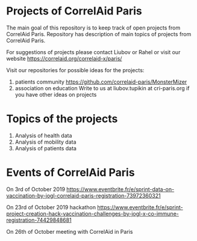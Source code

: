 # Projects of CorrelAid Paris 

The main goal of this repository is to keep track of open projects from CorrelAid Paris. 
Repository has description of main topics of projects from CorrelAid Paris. 

For suggestions of projects please contact 
Liubov or Rahel or visit our website
https://correlaid.org/correlaid-x/paris/

Visit our repositories for possible ideas for the projects:
1. patients community https://github.com/correlaid-paris/MonsterMizer 
2. association on education 
Write to us at liubov.tupikin at cri-paris.org if you have other ideas on projects






# Topics of the projects
1. Analysis of health data 
2. Analysis of mobility data 
3. Analysis of patients data

# Events of CorrelAid Paris 
On 3rd of October 2019
https://www.eventbrite.fr/e/sprint-data-on-vaccination-by-jogl-correlaid-paris-registration-73972360321

On 23rd of October 2019 hackathon
https://www.eventbrite.fr/e/sprint-project-creation-hack-vaccination-challenges-by-jogl-x-co-immune-registration-74429848681

On 26th of October meeting with CorrelAid in Paris
